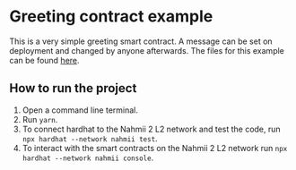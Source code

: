 # Greeting contract example

This is a very simple greeting smart contract. A message can be set on deployment and changed by anyone afterwards. The files for this example can be found [here](https://github.com/nahmii-community/nahmii-2-docs/tree/examples/greeter-example).

## How to run the project

1. Open a command line terminal.
2. Run `yarn`.
3. To connect hardhat to the Nahmii 2 L2 network and test the code, run `npx hardhat --network nahmii test`.
4. To interact with the smart contracts on the Nahmii 2 L2 network run `npx hardhat --network nahmii console`.

